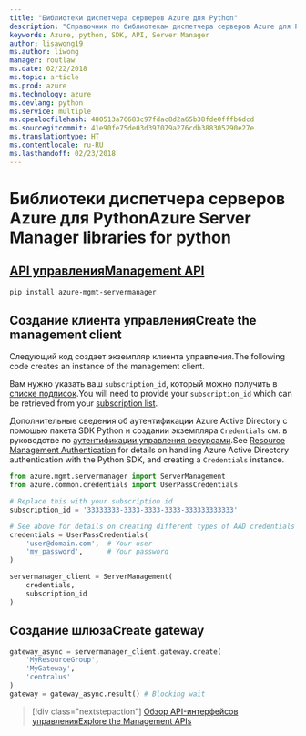 ```yaml
---
title: "Библиотеки диспетчера серверов Azure для Python"
description: "Справочник по библиотекам диспетчера серверов Azure для Python"
keywords: Azure, python, SDK, API, Server Manager
author: lisawong19
ms.author: liwong
manager: routlaw
ms.date: 02/22/2018
ms.topic: article
ms.prod: azure
ms.technology: azure
ms.devlang: python
ms.service: multiple
ms.openlocfilehash: 480513a76683c97fdac8d2a65b38fde0fffb6dcd
ms.sourcegitcommit: 41e90fe75de03d397079a276cdb388305290e27e
ms.translationtype: HT
ms.contentlocale: ru-RU
ms.lasthandoff: 02/23/2018
---
```

# <a name="azure-server-manager-libraries-for-python"></a><span data-ttu-id="f44bc-104">Библиотеки диспетчера серверов Azure для Python</span><span class="sxs-lookup"><span data-stu-id="f44bc-104">Azure Server Manager libraries for python</span></span>

## <a name="management-apipythonapioverviewazureservermanagermanagement"></a>[<span data-ttu-id="f44bc-105">API управления</span><span class="sxs-lookup"><span data-stu-id="f44bc-105">Management API</span></span>](/python/api/overview/azure/servermanager/management)

```bash
pip install azure-mgmt-servermanager
```

## <a name="create-the-management-client"></a><span data-ttu-id="f44bc-106">Создание клиента управления</span><span class="sxs-lookup"><span data-stu-id="f44bc-106">Create the management client</span></span>

<span data-ttu-id="f44bc-107">Следующий код создает экземпляр клиента управления.</span><span class="sxs-lookup"><span data-stu-id="f44bc-107">The following code creates an instance of the management client.</span></span>

<span data-ttu-id="f44bc-108">Вам нужно указать ваш ``subscription_id``, который можно получить в [списке подписок](https://manage.windowsazure.com/#Workspaces/AdminTasks/SubscriptionMapping).</span><span class="sxs-lookup"><span data-stu-id="f44bc-108">You will need to provide your ``subscription_id`` which can be retrieved from your [subscription list](https://manage.windowsazure.com/#Workspaces/AdminTasks/SubscriptionMapping).</span></span>

<span data-ttu-id="f44bc-109">Дополнительные сведения об аутентификации Azure Active Directory с помощью пакета SDK Python и создании экземпляра ``Credentials`` см. в руководстве по [аутентификации управления ресурсами](/python/azure/python-sdk-azure-authenticate).</span><span class="sxs-lookup"><span data-stu-id="f44bc-109">See [Resource Management Authentication](/python/azure/python-sdk-azure-authenticate) for details on handling Azure Active Directory authentication with the Python SDK, and creating a ``Credentials`` instance.</span></span>

```python
from azure.mgmt.servermanager import ServerManagement
from azure.common.credentials import UserPassCredentials

# Replace this with your subscription id
subscription_id = '33333333-3333-3333-3333-333333333333'

# See above for details on creating different types of AAD credentials
credentials = UserPassCredentials(
    'user@domain.com',  # Your user
    'my_password',      # Your password
)

servermanager_client = ServerManagement(
    credentials,
    subscription_id
)
``` 

## <a name="create-gateway"></a><span data-ttu-id="f44bc-110">Создание шлюза</span><span class="sxs-lookup"><span data-stu-id="f44bc-110">Create gateway</span></span>
```python
gateway_async = servermanager_client.gateway.create(
    'MyResourceGroup',
    'MyGateway',
    'centralus'
)
gateway = gateway_async.result() # Blocking wait
```

> [!div class="nextstepaction"]
> [<span data-ttu-id="f44bc-111">Обзор API-интерфейсов управления</span><span class="sxs-lookup"><span data-stu-id="f44bc-111">Explore the Management APIs</span></span>](/python/api/overview/azure/servermanager/management)